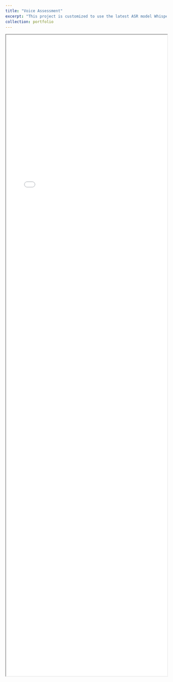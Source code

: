 ```yaml
---
title: "Voice Assessment"
excerpt: "This project is customized to use the latest ASR model Whisper-large, with additional implementation of a React UI and several other signal processing tweaks.. .<br/><img src='/images/assessment.png'>"
collection: portfolio
---
```


<iframe src="/files/cuda_slide.pdf" width="100%" height="2000"></iframe>

<!-- # Voice Pronunciation Assessment
This project is based on [ai-pronunciation-trainer](https://github.com/Thiagohgl/ai-pronunciation-trainer), customized to use the latest ASR model Whisper-large, with additional implementation of a React UI and several other signal processing tweaks.

![](/images/assessment.png)


## Installation 
To run the program locally, you need to install the requirements and run the main python file:

- Run Backend
```
pip install -r requirements.txt
python webApp.py
```

- Run UI Frontend
```
cd assessment_ui
nvm use 18
npm start
``` -->